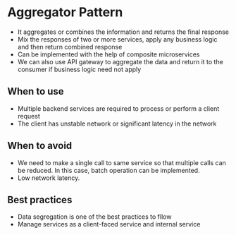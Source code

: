 # Aggregator Pattern

- It aggregates or combines the information and returns the final response
- Mix the responses of two or more services, apply any business logic and then return combined response
- Can be implemented with the help of composite microservices
- We can also use API gateway to aggregate the data and return it to the consumer if business logic need not apply

## When to use

- Multiple backend services are required to process or perform a client request
- The client has unstable network or significant latency in the network

## When to avoid

- We need to make a single call to same service so that multiple calls can be reduced. In this case, batch operation can be implemented.
- Low network latency.

## Best practices

- Data segregation is one of the best practices to fllow
- Manage services as a client-faced service and internal service
